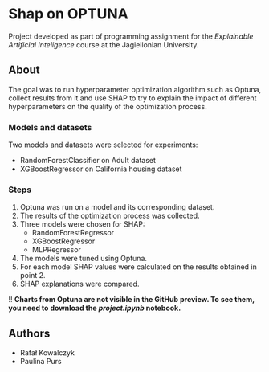 # **Shap on OPTUNA**

Project developed as part of programming assignment for the *Explainable Artificial Inteligence* course at the Jagiellonian University.

## About
The goal was to run hyperparameter optimization algorithm such as Optuna, collect results from it and use SHAP to try to explain the impact of different hyperparameters on the quality of the optimization process.

### Models and datasets
Two models and datasets were selected for experiments: 
* RandomForestClassifier on Adult dataset
* XGBoostRegressor on California housing dataset 

### Steps
1. Optuna was run on a model and its corresponding dataset. 
2. The results of the optimization process was collected.
3. Three models were chosen for SHAP:
   * RandomForestRegressor
   * XGBoostRegressor
   * MLPRegressor
4. The models were tuned using Optuna.
5. For each model SHAP values were calculated on the results obtained in point 2.
6. SHAP explanations were compared.
   
:bangbang: **Charts from Optuna are not visible in the GitHub preview. To see them, you need to download the *project.ipynb* notebook.**

## Authors
* Rafał Kowalczyk
* Paulina Purs
